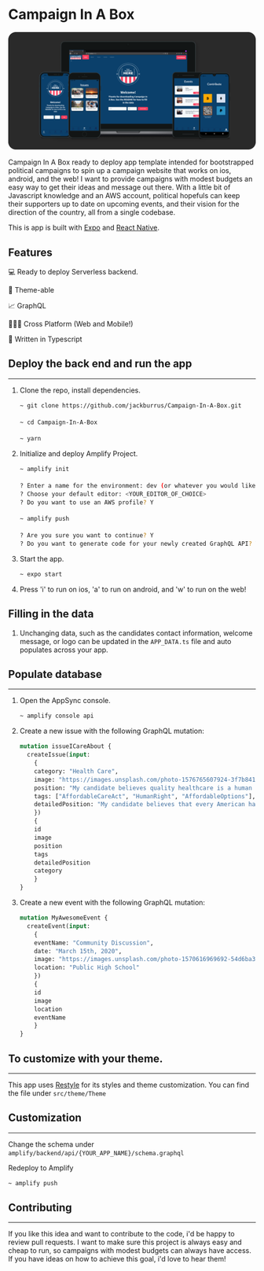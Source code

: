 # Campaign In A Box

![assets/images/DeviceMocks.png](assets/images/DeviceMocks.png)

Campaign In A Box ready to deploy app template intended for bootstrapped political campaigns to spin up a campaign website that works on ios, android, and the web! I want to provide campaigns with modest budgets an easy way to get their ideas and message out there. With a little bit of Javascript knowledge and an AWS account, political hopefuls can keep their supporters up to date on upcoming events, and their vision for the direction of the country, all from a single codebase. 

This is app is built with [Expo](https://docs.expo.io/) and [React Native](https://reactnative.dev/).

## Features

💻 Ready to deploy Serverless backend. 

🌈 Theme-able

📈 GraphQL

👩🏽‍💻 Cross Platform (Web and Mobile!)

📖 Written in Typescript

## Deploy the back end and run the app

---

1. Clone the repo, install dependencies.

    ```bash
    ~ git clone https://github.com/jackburrus/Campaign-In-A-Box.git

    ~ cd Campaign-In-A-Box

    ~ yarn
    ```

2. Initialize and deploy Amplify Project.

    ```bash
    ~ amplify init

    ? Enter a name for the environment: dev (or whatever you would like to call this env)
    ? Choose your default editor: <YOUR_EDITOR_OF_CHOICE>
    ? Do you want to use an AWS profile? Y

    ~ amplify push

    ? Are you sure you want to continue? Y
    ? Do you want to generate code for your newly created GraphQL API? Y
    ```

3. Start the app.

    ```bash
    ~ expo start
    ```
    
4. Press 'i' to run on ios, 'a' to run on android, and 'w' to run on the web!

## Filling in the data

1. Unchanging data, such as the candidates contact information, welcome message, or logo can be updated in the `APP_DATA.ts` file and auto populates across your app.

## Populate database

---

1. Open the AppSync console.

    ```bash
    ~ amplify console api
    ```

2. Create a new issue with the following GraphQL mutation:

    ```graphql
    mutation issueICareAbout {
      createIssue(input: 
        {
        category: "Health Care",
        image: "https://images.unsplash.com/photo-1576765607924-3f7b8410a787?ixid=MXwxMjA3fDB8MHxwaG90by1wYWdlfHx8fGVufDB8fHw%3D&ixlib=rb-1.2.1&auto=format&fit=crop&w=2254&q=80",
        position: "My candidate believes quality healthcare is a human right.",
        tags: ["AffordableCareAct", "HumanRight", "AffordableOptions"],
        detailedPosition: "My candidate believes that every American has a right to the peace of mind that comes with knowing they have access to affordable, quality health care."
        }) 
        {
        id
        image
        position
        tags
        detailedPosition
        category
        }
    }
    ```

3. Create a new event with the following GraphQL mutation:

    ```graphql
    mutation MyAwesomeEvent {
      createEvent(input: 
        {
        eventName: "Community Discussion", 
        date: "March 15th, 2020", 
        image: "https://images.unsplash.com/photo-1570616969692-54d6ba3d0397?ixid=MXwxMjA3fDB8MHxwaG90by1wYWdlfHx8fGVufDB8fHw%3D&ixlib=rb-1.2.1&auto=format&fit=crop&w=2209&q=80", 
        location: "Public High School"
        }) 
    	{
        id
        image
        location
        eventName
        }
    }
    ```

## To customize with your theme.

---

This app uses [Restyle](https://github.com/Shopify/restyle) for its styles and theme customization. You can find the file under `src/theme/Theme`

## Customization

---

Change the schema under `amplify/backend/api/{YOUR_APP_NAME}/schema.graphql`

Redeploy to Amplify

```bash
~ amplify push
```

## Contributing

---

If you like this idea and want to contribute to the code, i'd be happy to review pull requests. I want to make sure this project is always easy and cheap to run, so campaigns with modest budgets can always have access. If you have ideas on how to achieve this goal, i'd love to hear them!